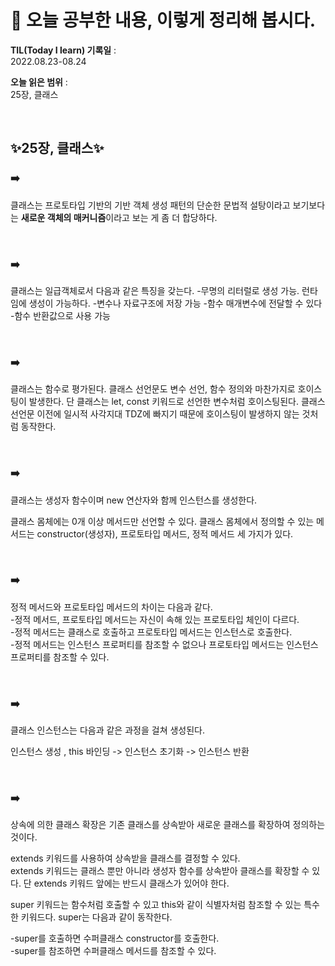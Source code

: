 # 📕 오늘 공부한 내용, 이렇게 정리해 봅시다.

**TIL(Today I learn) 기록일** : <br>
2022.08.23-08.24

**오늘 읽은 범위** : <br>
25장, 클래스

<br>

## ✨**25장, 클래스**✨

### ➡️

클래스는 프로토타입 기반의 기반 객체 생성 패턴의 단순한 문법적 설탕이라고 보기보다는 **새로운 객체의 매커니즘**이라고 보는 게 좀 더 합당하다.

<br>

### ➡️

클래스는 일급객체로서 다음과 같은 특징을 갖는다. -무명의 리터럴로 생성 가능. 런타임에 생성이 가능하다. -변수나 자료구조에 저장 가능 -함수 매개변수에 전달할 수 있다 -함수 반환값으로 사용 가능

<br>

### ➡️

클래스는 함수로 평가된다. 클래스 선언문도 변수 선언, 함수 정의와 마찬가지로 호이스팅이 발생한다. 단 클래스는 let, const 키워드로 선언한 변수처럼 호이스팅된다. 클래스 선언문 이전에 일시적 사각지대 TDZ에 빠지기 때문에 호이스팅이 발생하지 않는 것처럼 동작한다.

<br>

### ➡️

클래스는 생성자 함수이며 new 연산자와 함께 인스턴스를 생성한다.

클래스 몸체에는 0개 이상 메서드만 선언할 수 있다. 클래스 몸체에서 정의할 수 있는 메서드는 constructor(생성자), 프로토타입 메서드, 정적 메서드 세 가지가 있다.

<br>

### ➡️

정적 메서드와 프로토타입 메서드의 차이는 다음과 같다. <br> -정적 메서드, 프로토타입 메서드는 자신이 속해 있는 프로토타입 체인이 다르다. <br> -정적 메서드는 클래스로 호출하고 프로토타입 메서드는 인스턴스로 호출한다. <br> -정적 메서드는 인스턴스 프로퍼티를 참조할 수 없으나 프로토타입 메서드는 인스턴스 프로퍼티를 참조할 수 있다.

<br>

### ➡️

클래스 인스턴스는 다음과 같은 과정을 걸쳐 생성된다.

인스턴스 생성 , this 바인딩 -> 인스턴스 초기화 -> 인스턴스 반환

<br>

### ➡️

상속에 의한 클래스 확장은 기존 클래스를 상속받아 새로운 클래스를 확장하여 정의하는 것이다.

extends 키워드를 사용하여 상속받을 클래스를 결정할 수 있다. <br>
extends 키워드는 클래스 뿐만 아니라 생성자 함수를 상속받아 클래스를 확장할 수 있다. 단 extends 키워드 앞에는 반드시 클래스가 있어야 한다.

super 키워드는 함수처럼 호출할 수 있고 this와 같이 식별자처럼 참조할 수 있는 특수한 키워드다. super는 다음과 같이 동작한다.

-super를 호출하면 수퍼클래스 constructor를 호출한다.<br>
-super를 참조하면 수퍼클래스 메서드를 참조할 수 있다.<br>
